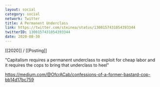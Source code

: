 ```yaml
---
layout: social
category: social
network: Twitter
title: A Permanent Underclass
link: https://twitter.com/steinea/status/1300157431054393344
twitterID: 1300157431054393344
date: 2020-08-30
---
```


[[2020]] / [[Posting]]

"Capitalism requires a permanent underclass to exploit for cheap labor and it requires the cops to bring that underclass to heel"

<https://medium.com/@OfcrACab/confessions-of-a-former-bastard-cop-bb14d17bc759>
